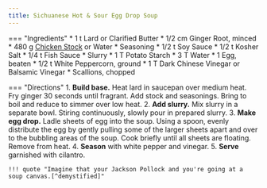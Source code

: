 ```yaml
---
title: Sichuanese Hot & Sour Egg Drop Soup
---
```

=== "Ingredients"
    * 1 t Lard or Clarified Butter
    * 1/2 cm Ginger Root, minced
    * 480 g [Chicken Stock](../../../book/soups/stocks/meat-stock.md) or Water
    * Seasoning
        * 1/2 t Soy Sauce
        * 1/2 t Kosher Salt
        * 1/4 t Fish Sauce
    * Slurry
        * 1 T Potato Starch
        * 3 T Water
    * 1 Egg, beaten
    * 1/2 t White Peppercorn, ground
    * 1 T Dark Chinese Vinegar or Balsamic Vinegar
    * Scallions, chopped

=== "Directions"
    1. **Build base.** Heat lard in saucepan over medium heat. Fry ginger 30 seconds until fragrant. Add stock and seasonings. Bring to boil and reduce to simmer over low heat.
    2. **Add slurry.** Mix slurry in a separate bowl. Stiring continuously, slowly pour in prepared slurry.
    3. **Make egg drop.** Ladle sheets of egg into the soup. Using a spoon, evenly distribute the egg by gently pulling some of the larger sheets apart and over to the bubbling areas of the soup. Cook briefly until all sheets are floating. Remove from heat.
    4. **Season** with white pepper and vinegar.
    5. **Serve** garnished with cilantro.

    !!! quote "Imagine that your Jackson Pollock and you're going at a soup canvas.[^demystified]"

[^demystified]:
    Li, Stephanie and Chris Thomas. ["Egg Drop [Anything] Soup."](https://www.youtube.com/watch?v=jz2KcqzP7kM) _YouTube: Chinese Cooking Demystified._ 29 December 2021.
